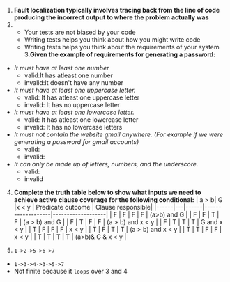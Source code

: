 
1. **Fault localization typically involves tracing back from the line of code producing the incorrect output to where the problem actually was**
2. - Your tests are not biased by your code
   - Writing tests helps you think about how you might write code
   - Writing tests helps you think about the requirements of your system
3.**Given the example of requirements for generating a password:**
- *It must have at least one number*
  - valid:It has atleast one number
  - invalid:It doesn't have any number
- *It must have at least one uppercase letter.*
  - valid: It has atleast one uppercase letter
  - invalid: It has no uppercase letter
- *It must have at least one lowercase letter.*
   - valid: It has atleast one lowercase letter
   - invalid: It has no lowercase letters
- *It must not contain the website gmail anywhere. (For example if we were generating a password for gmail accounts)*
   - valid:
   - invalid:
- *It can only be made up of letters, numbers, and the underscore.*
  - valid:
  - invalid
4. **Complete the truth table below to show what inputs we need to achieve active clause coverage for the following conditional:**
    | a > b| G |x < y | Predicate outcome | Clause responsible|
    |------|---|------|-------------------|-------------------|
    |  F   | F |   F  |        F          | (a>b) and G       |
    |  F   | F |   T  |        F          | (a > b) and G     |
    |  F   | T |   F  |        F          | (a > b) and x < y |
    |  F   | T |   T  |        T          | G and x < y       |
    |  T   | F |   F  |        F          | x < y             |
    |  T   | F |   T  |        T          | (a > b) and x < y |
    |  T   | T |   F  |        F          | x < y             |
    |  T   | T |   T  |        T          | (a>b)& G & x < y  |
 
5. `1->2->5->6->7`
-  `1->3->4->3->5->7`
-  Not finite because it `loops` over 3 and 4
 
    
